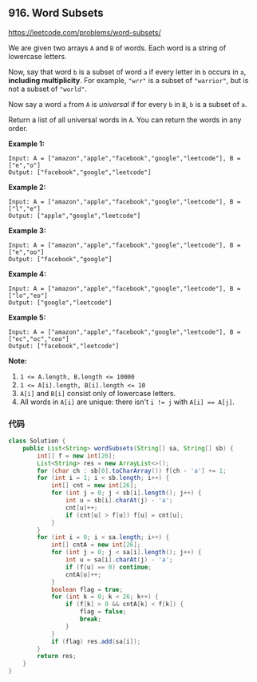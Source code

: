 ## 916. Word Subsets

https://leetcode.com/problems/word-subsets/

We are given two arrays `A` and `B` of words. Each word is a string of lowercase letters.

Now, say that word `b` is a subset of word `a` if every letter in `b` occurs in `a`, **including multiplicity**. For example, `"wrr"` is a subset of `"warrior"`, but is not a subset of `"world"`.

Now say a word `a` from `A` is *universal* if for every `b` in `B`, `b` is a subset of `a`. 

Return a list of all universal words in `A`. You can return the words in any order.

 



**Example 1:**

```
Input: A = ["amazon","apple","facebook","google","leetcode"], B = ["e","o"]
Output: ["facebook","google","leetcode"]
```

**Example 2:**

```
Input: A = ["amazon","apple","facebook","google","leetcode"], B = ["l","e"]
Output: ["apple","google","leetcode"]
```

**Example 3:**

```
Input: A = ["amazon","apple","facebook","google","leetcode"], B = ["e","oo"]
Output: ["facebook","google"]
```

**Example 4:**

```
Input: A = ["amazon","apple","facebook","google","leetcode"], B = ["lo","eo"]
Output: ["google","leetcode"]
```

**Example 5:**

```
Input: A = ["amazon","apple","facebook","google","leetcode"], B = ["ec","oc","ceo"]
Output: ["facebook","leetcode"]
```

 

**Note:**

1. `1 <= A.length, B.length <= 10000`
2. `1 <= A[i].length, B[i].length <= 10`
3. `A[i]` and `B[i]` consist only of lowercase letters.
4. All words in `A[i]` are unique: there isn't `i != j` with `A[i] == A[j]`.

### 代码

```java
class Solution {
    public List<String> wordSubsets(String[] sa, String[] sb) {
        int[] f = new int[26];
        List<String> res = new ArrayList<>();
        for (char ch : sb[0].toCharArray()) f[ch - 'a'] += 1;
        for (int i = 1; i < sb.length; i++) {
            int[] cnt = new int[26];
            for (int j = 0; j < sb[i].length(); j++) {
                int u = sb[i].charAt(j) - 'a';
                cnt[u]++;
                if (cnt[u] > f[u]) f[u] = cnt[u];
            }
        }
        for (int i = 0; i < sa.length; i++) {
            int[] cntA = new int[26];
            for (int j = 0; j < sa[i].length(); j++) {
                int u = sa[i].charAt(j) - 'a';
                if (f[u] == 0) continue;
                cntA[u]++;
            }
            boolean flag = true;
            for (int k = 0; k < 26; k++) {
                if (f[k] > 0 && cntA[k] < f[k]) {
                    flag = false;
                    break;
                }
            }
            if (flag) res.add(sa[i]);
        }
        return res;
    }
}
```

